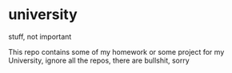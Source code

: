 # university
stuff, not important

This repo contains some of my homework or some project for my University, ignore all the repos,
there are bullshit, sorry

